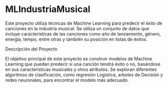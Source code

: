 # MLIndustriaMusical
Este proyecto utiliza técnicas de Machine Learning para predecir el éxito de canciones en la industria musical. Se utiliza un conjunto de datos que incluye características de las canciones como año de lanzamiento, género, energía, tempo, entre otras y también su posición en listas de éxitos.

Descripción del Proyecto

El objetivo principal de este proyecto es construir modelos de Machine Learning que puedan predecir si una canción tendrá éxito o no, basándose en sus características musicales y otros atributos. Se exploran diferentes algoritmos de clasificación, como regresión Logística, arboles de Decisión y redes neuronales, para encontrar el modelo más adecuado.

